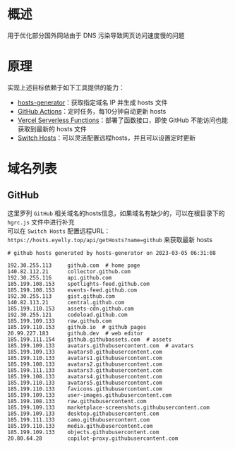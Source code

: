 
# 概述
用于优化部分国外网站由于 DNS 污染导致网页访问速度慢的问题
# 原理
实现上述目标依赖于如下工具提供的能力：
* [hosts-generator](https://github.com/eyelly-wu/hosts-generator)：获取指定域名 IP 并生成 hosts 文件
* [GitHub Actions](https://github.com/features/actions)：定时任务，每10分钟自动更新 hosts
* [Vercel Serverless Functions](https://vercel.com/docs/concepts/functions/serverless-functions)：部署了函数接口，即使 GitHub 不能访问也能获取到最新的 hosts 文件
* [Switch Hosts](https://swh.app/zh)：可以灵活配置远程hosts，并且可以设置定时更新

# 域名列表

## GitHub
这里罗列 `GitHub` 相关域名的hosts信息，如果域名有缺少的，可以在根目录下的 `hgrc.js` 文件中进行补充<br />可以在 `Switch Hosts` 配置远程URL：`https://hosts.eyelly.top/api/getHosts?name=github` 来获取最新 hosts
```text
# github hosts generated by hosts-generator on 2023-03-05 06:31:08

192.30.255.113     github.com  # home page
140.82.112.21      collector.github.com  
192.30.255.116     api.github.com  
185.199.108.153    spotlights-feed.github.com  
185.199.108.153    events-feed.github.com  
192.30.255.113     gist.github.com  
140.82.113.21      central.github.com  
185.199.110.153    assets-cdn.github.com  
192.30.255.121     codeload.github.com  
185.199.109.133    raw.github.com  
185.199.110.153    github.io  # github pages
20.99.227.183      github.dev  # web editor
185.199.111.154    github.githubassets.com  # assets
185.199.109.133    avatars.githubusercontent.com  # avatars
185.199.109.133    avatars0.githubusercontent.com  
185.199.110.133    avatars1.githubusercontent.com  
185.199.108.133    avatars2.githubusercontent.com  
185.199.111.133    avatars3.githubusercontent.com  
185.199.108.133    avatars4.githubusercontent.com  
185.199.110.133    avatars5.githubusercontent.com  
185.199.110.133    favicons.githubusercontent.com  
185.199.109.133    user-images.githubusercontent.com  
185.199.108.133    raw.githubusercontent.com  
185.199.109.133    marketplace-screenshots.githubusercontent.com  
185.199.109.133    desktop.githubusercontent.com  
185.199.111.133    camo.githubusercontent.com  
185.199.110.133    media.githubusercontent.com  
185.199.109.133    objects.githubusercontent.com  
20.80.64.28        copilot-proxy.githubusercontent.com  
```
